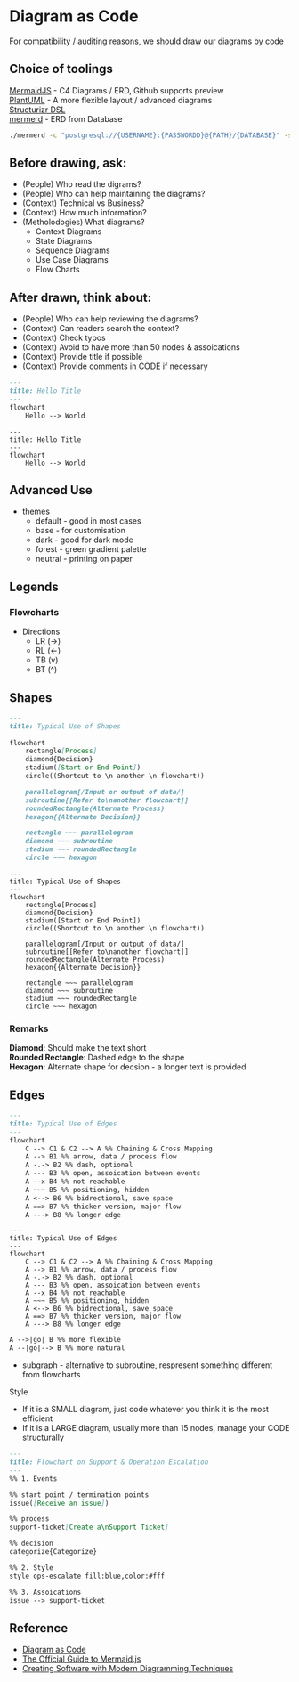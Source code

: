 # Diagram as Code

For compatibility / auditing reasons, we should draw our diagrams by code

## Choice of toolings
[MermaidJS](https://mermaid.js.org "https://mermaid.js.org") - C4 Diagrams / ERD, Github supports preview  
[PlantUML](https://plantuml.com "https://plantuml.com") - A more flexible layout / advanced diagrams  
[Structurizr DSL](https://structurizr.com "https://structurizr.com")  
[mermerd](https://github.com/KarnerTh/mermerd "https://github.com/KarnerTh/mermerd") - ERD from Database

```bash
./mermerd -c "postgresql://{USERNAME}:{PASSWORDD}@{PATH}/{DATABASE}" -s public
```

## Before drawing, ask:
- (People) Who read the digrams?  
- (People) Who can help maintaining the diagrams?  
- (Context) Technical vs Business?  
- (Context) How much information?  
- (Metholodogies) What diagrams?  
    - Context Diagrams  
    - State Diagrams  
    - Sequence Diagrams  
    - Use Case Diagrams  
    - Flow Charts

## After drawn, think about:
- (People) Who can help reviewing the diagrams?  
- (Context) Can readers search the context?  
- (Context) Check typos  
- (Context) Avoid to have more than 50 nodes & assoications
- (Context) Provide title if possible
- (Context) Provide comments in CODE if necessary

```markdown
---
title: Hello Title
---
flowchart
	Hello --> World
```


```mermaid
---
title: Hello Title
---
flowchart
	Hello --> World
```

## Advanced Use
- themes
    - default - good in most cases
    - base - for customisation
    - dark - good for dark mode
    - forest - green gradient palette
    - neutral - printing on paper

## Legends
### Flowcharts

- Directions
    - LR (->)
    - RL (<-)
    - TB (v)
    - BT (^)

## Shapes


```markdown
---
title: Typical Use of Shapes
---
flowchart
    rectangle[Process]
    diamond{Decision}
    stadium([Start or End Point])
    circle((Shortcut to \n another \n flowchart))

    parallelogram[/Input or output of data/]
    subroutine[[Refer to\nanother flowchart]]
    roundedRectangle(Alternate Process)
    hexagon{{Alternate Decision}}

    rectangle ~~~ parallelogram
    diamond ~~~ subroutine
    stadium ~~~ roundedRectangle
    circle ~~~ hexagon
```

```mermaid
---
title: Typical Use of Shapes
---
flowchart
	rectangle[Process]
    diamond{Decision}
    stadium([Start or End Point])
    circle((Shortcut to \n another \n flowchart))

    parallelogram[/Input or output of data/]
    subroutine[[Refer to\nanother flowchart]]
    roundedRectangle(Alternate Process)
    hexagon{{Alternate Decision}}

    rectangle ~~~ parallelogram
    diamond ~~~ subroutine
    stadium ~~~ roundedRectangle
    circle ~~~ hexagon
```

### Remarks
**Diamond**: Should make the text short  
**Rounded Rectangle**: Dashed edge to the shape  
**Hexagon**: Alternate shape for decsion - a longer text is provided  

## Edges
```markdown
---
title: Typical Use of Edges
---
flowchart
    C --> C1 & C2 --> A %% Chaining & Cross Mapping
    A --> B1 %% arrow, data / process flow
    A -.-> B2 %% dash, optional
    A --- B3 %% open, assoication between events
    A --x B4 %% not reachable
    A ~~~ B5 %% positioning, hidden
    A <--> B6 %% bidrectional, save space
    A ==> B7 %% thicker version, major flow
    A ---> B8 %% longer edge
```

```mermaid
---
title: Typical Use of Edges
---
flowchart
    C --> C1 & C2 --> A %% Chaining & Cross Mapping
    A --> B1 %% arrow, data / process flow
    A -.-> B2 %% dash, optional
    A --- B3 %% open, assoication between events
    A --x B4 %% not reachable
    A ~~~ B5 %% positioning, hidden
    A <--> B6 %% bidrectional, save space
    A ==> B7 %% thicker version, major flow
    A ---> B8 %% longer edge
```

```markdown
A -->|go| B %% more flexible
A --|go|--> B %% more natural
```

- subgraph - alternative to subroutine, respresent something different from flowcharts


Style
- If it is a SMALL diagram, just code whatever you think it is the most efficient
- If it is a LARGE diagram, usually more than 15 nodes, manage your CODE structurally

```markdown
---
title: Flowchart on Support & Operation Escalation
---
%% 1. Events

%% start point / termination points
issue([Receive an issue])

%% process
support-ticket[Create a\nSupport Ticket]

%% decision
categorize{Categorize}

%% 2. Style
style ops-escalate fill:blue,color:#fff

%% 3. Assoications
issue --> support-ticket
```

## Reference
- [Diagram as Code](https://blog.bytebytego.com/p/diagram-as-code "https://blog.bytebytego.com/p/diagram-as-code")  
- [The Official Guide to Mermaid.js](https://mermaid.js.org/landing "https://mermaid.js.org/landing")  
- [Creating Software with Modern Diagramming Techniques](https://pragprog.com/titles/apdiag/creating-software-with-modern-diagramming-techniques "https://pragprog.com/titles/apdiag/creating-software-with-modern-diagramming-techniques")
